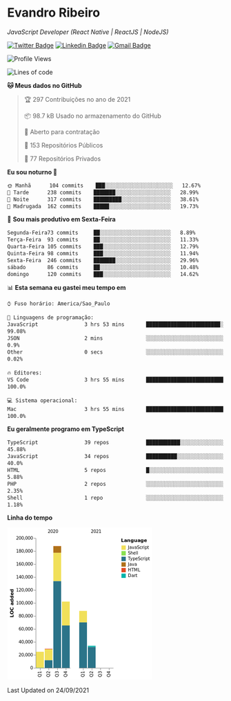 # Evandro **Ribeiro**

*JavaScript Developer (React Native | ReactJS | NodeJS)*

[![Twitter Badge](https://img.shields.io/badge/-@ribeiroevandro-201B2D?style=flat-square&labelColor=201B2D&logo=twitter&logoColor=white&link=https://twitter.com/ribeiroevandro)](https://twitter.com/ribeiroevandro) 
[![Linkedin Badge](https://img.shields.io/badge/-Evandro%20Ribeiro-201B2D?style=flat-square&logo=Linkedin&logoColor=white&link=https://www.linkedin.com/in/ribeiroevandro)](https://www.linkedin.com/in/ribeiroevandro) 
[![Gmail Badge](https://img.shields.io/badge/-oi@ribeiroevandro.com.br-201B2D?style=flat-square&logo=Gmail&logoColor=white&link=mailto:oi@ribeiroevandro.com.br)](mailto:oi@ribeiroevandro.com.br)


<!--START_SECTION:waka-->
![Profile Views](http://img.shields.io/badge/Visualizac%C3%B5es%20do%20perfil-0-blue)

![Lines of code](https://img.shields.io/badge/Desde%20o%20Hello%20World%20eu%20escrevi-466053%20linhas%20de%20c%C3%B3digo-blue)

**🐱 Meus dados no GitHub** 

> 🏆 297 Contribuições no ano de 2021
 > 
> 📦 98.7 kB Usado no armazenamento do GitHub 
 > 
> 💼 Aberto para contratação
 > 
> 📜 153 Repositórios Públicos 
 > 
> 🔑 77 Repositórios Privados  
 > 
**Eu sou noturno 🦉** 

```text
🌞 Manhã      104 commits    ███░░░░░░░░░░░░░░░░░░░░░░   12.67% 
🌆 Tarde      238 commits    ███████░░░░░░░░░░░░░░░░░░   28.99% 
🌃 Noite      317 commits    █████████░░░░░░░░░░░░░░░░   38.61% 
🌙 Madrugada  162 commits    █████░░░░░░░░░░░░░░░░░░░░   19.73%

```
📅 **Sou mais produtivo em Sexta-Feira** 

```text
Segunda-Feira73 commits     ██░░░░░░░░░░░░░░░░░░░░░░░   8.89% 
Terça-Feira  93 commits     ██░░░░░░░░░░░░░░░░░░░░░░░   11.33% 
Quarta-Feira 105 commits    ███░░░░░░░░░░░░░░░░░░░░░░   12.79% 
Quinta-Feira 98 commits     ███░░░░░░░░░░░░░░░░░░░░░░   11.94% 
Sexta-Feira  246 commits    ███████░░░░░░░░░░░░░░░░░░   29.96% 
sábado       86 commits     ██░░░░░░░░░░░░░░░░░░░░░░░   10.48% 
domingo      120 commits    ███░░░░░░░░░░░░░░░░░░░░░░   14.62%

```


📊 **Esta semana eu gastei meu tempo em** 

```text
⌚︎ Fuso horário: America/Sao_Paulo

💬 Linguagens de programação: 
JavaScript               3 hrs 53 mins       ████████████████████████░   99.08% 
JSON                     2 mins              ░░░░░░░░░░░░░░░░░░░░░░░░░   0.9% 
Other                    0 secs              ░░░░░░░░░░░░░░░░░░░░░░░░░   0.02%

🔥 Editores: 
VS Code                  3 hrs 55 mins       █████████████████████████   100.0%

💻 Sistema operacional: 
Mac                      3 hrs 55 mins       █████████████████████████   100.0%

```

**Eu geralmente programo em TypeScript** 

```text
TypeScript               39 repos            ███████████░░░░░░░░░░░░░░   45.88% 
JavaScript               34 repos            ██████████░░░░░░░░░░░░░░░   40.0% 
HTML                     5 repos             █░░░░░░░░░░░░░░░░░░░░░░░░   5.88% 
PHP                      2 repos             ░░░░░░░░░░░░░░░░░░░░░░░░░   2.35% 
Shell                    1 repo              ░░░░░░░░░░░░░░░░░░░░░░░░░   1.18%

```


**Linha do tempo**

![Chart not found](https://raw.githubusercontent.com/ribeiroevandro/ribeiroevandro/master/charts/bar_graph.png) 


 Last Updated on 24/09/2021
<!--END_SECTION:waka-->
